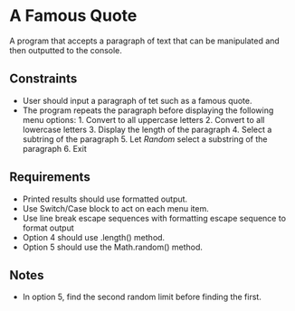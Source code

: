 # A Famous Quote
A program that accepts a paragraph of text that can be manipulated and then outputted to the console.

## Constraints
- User should input a paragraph of tet such as a famous quote.
- The program repeats the paragraph before displaying the following menu options:
  <num>1</num>. Convert to all uppercase letters
  2. Convert to all lowercase letters
  3. Display the length of the paragraph
  4. Select a subtring of the paragraph
  5. Let _Random_ select a substring of the paragraph
  6. Exit

## Requirements
- Printed results should use formatted output.
- Use Switch/Case block to act on each menu item.
- Use line break escape sequences with formatting escape sequence to format output
- Option 4 should use .length() method.
- Option 5 should use the Math.random() method.

## Notes
- In option 5, find the second random limit before finding the first.
